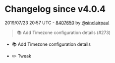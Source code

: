 # Changelog since v4.0.4

2019/07/23 20:57 UTC - [8407650](https://github.com/hassio-addons/addon-node-red/commit/84076509c7b4f902507067aea6a453513f7dc5cd) by [@sinclairpaul](https://github.com/sinclairpaul)
> :books: Add Timezone configuration details (#273)

* :books: Add Timezone configuration details

* :pencil2: Tweak 


